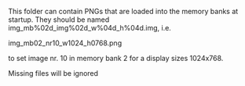 This folder can contain PNGs that are loaded into the memory banks at startup.
They should be named img_mb%02d_img%02d_w%04d_h%04d.img, i.e.

img_mb02_nr10_w1024_h0768.png

to set image nr. 10 in memory bank 2 for a display sizes 1024x768.

Missing files will be ignored


